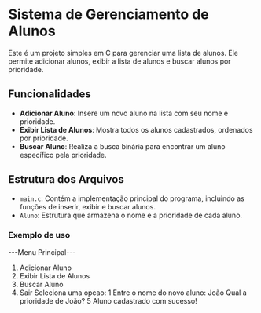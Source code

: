 # Sistema de Gerenciamento de Alunos

Este é um projeto simples em C para gerenciar uma lista de alunos. Ele permite adicionar alunos, exibir a lista de alunos e buscar alunos por prioridade.

## Funcionalidades

- **Adicionar Aluno**: Insere um novo aluno na lista com seu nome e prioridade.
- **Exibir Lista de Alunos**: Mostra todos os alunos cadastrados, ordenados por prioridade.
- **Buscar Aluno**: Realiza a busca binária para encontrar um aluno específico pela prioridade.

## Estrutura dos Arquivos

- `main.c`: Contém a implementação principal do programa, incluindo as funções de inserir, exibir e buscar alunos.
- `Aluno`: Estrutura que armazena o nome e a prioridade de cada aluno.

### Exemplo de uso 

---Menu Principal---
1. Adicionar Aluno
2. Exibir Lista de Alunos
3. Buscar Aluno
4. Sair
Seleciona uma opcao: 1
Entre o nome do novo aluno: João
Qual a prioridade de João? 5
Aluno cadastrado com sucesso!
